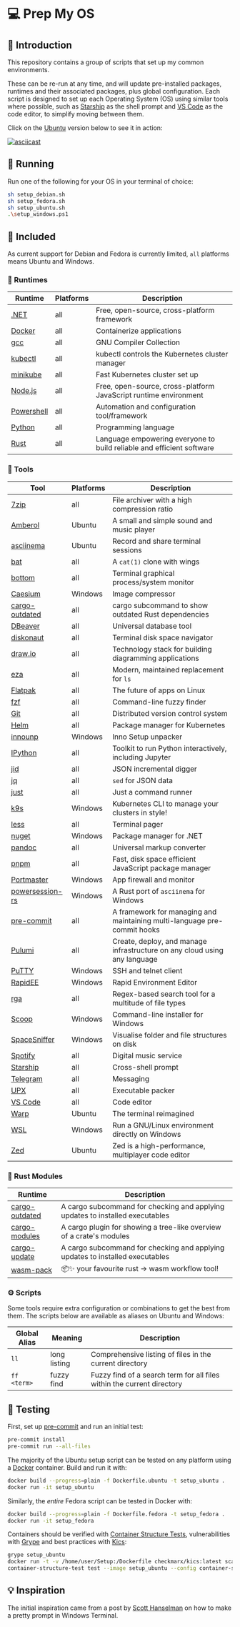 # 💻 Prep My OS

## 👋 Introduction

This repository contains a group of scripts that set up my common environments.

These can be re-run at any time, and will update pre-installed packages, runtimes and their associated packages, plus global configuration.
Each script is designed to set up each Operating System (OS) using similar tools where possible,
such as [Starship] as the shell prompt and [VS Code] as the code editor,
to simplify moving between them.

Click on the [Ubuntu] version below to see it in action:

[![asciicast](https://asciinema.org/a/kblRtgZYt1p78qMtcgQ8UNAMi.svg)](https://asciinema.org/a/kblRtgZYt1p78qMtcgQ8UNAMi)

## 🏃‍ Running

Run one of the following for your OS in your terminal of choice:

```sh
sh setup_debian.sh
sh setup_fedora.sh
sh setup_ubuntu.sh
.\setup_windows.ps1
```

## 🔋 Included

As current support for Debian and Fedora is currently limited, `all` platforms means Ubuntu and Windows.

### 👟 Runtimes

| Runtime      | Platforms | Description                                                           |
| ------------ | --------- | --------------------------------------------------------------------- |
| [.NET]       | all       | Free, open-source, cross-platform framework                           |
| [Docker]     | all       | Containerize applications                                             |
| [gcc]        | all       | GNU Compiler Collection                                               |
| [kubectl]    | all       | kubectl controls the Kubernetes cluster manager                       |
| [minikube]   | all       | Fast Kubernetes cluster set up                                        |
| [Node.js]    | all       | Free, open-source, cross-platform JavaScript runtime environment      |
| [Powershell] | all       | Automation and configuration tool/framework                           |
| [Python]     | all       | Programming language                                                  |
| [Rust]       | all       | Language empowering everyone to build reliable and efficient software |

### 🔨 Tools

| Tool              | Platforms | Description                                                               |
| ----------------- | --------- | ------------------------------------------------------------------------- |
| [7zip]            | all       | File archiver with a high compression ratio                               |
| [Amberol]         | Ubuntu    | A small and simple sound and music player                                 |
| [asciinema]       | Ubuntu    | Record and share terminal sessions                                        |
| [bat]             | all       | A `cat(1)` clone with wings                                               |
| [bottom]          | all       | Terminal graphical process/system monitor                                 |
| [Caesium]         | Windows   | Image compressor                                                          |
| [cargo-outdated]  | all       | cargo subcommand to show outdated Rust dependencies                       |
| [DBeaver]         | all       | Universal database tool                                                   |
| [diskonaut]       | all       | Terminal disk space navigator                                             |
| [draw.io]         | all       | Technology stack for building diagramming applications                    |
| [eza]             | all       | Modern, maintained replacement for `ls`                                   |
| [Flatpak]         | all       | The future of apps on Linux                                               |
| [fzf]             | all       | Command-line fuzzy finder                                                 |
| [Git]             | all       | Distributed version control system                                        |
| [Helm]            | all       | Package manager for Kubernetes                                            |
| [innounp]         | Windows   | Inno Setup unpacker                                                       |
| [IPython]         | all       | Toolkit to run Python interactively, including Jupyter                    |
| [jid]             | all       | JSON incremental digger                                                   |
| [jq]              | all       | `sed` for JSON data                                                       |
| [just]            | all       | Just a command runner                                                     |
| [k9s]             | Windows   | Kubernetes CLI to manage your clusters in style!                          |
| [less]            | all       | Terminal pager                                                            |
| [nuget]           | Windows   | Package manager for .NET                                                  |
| [pandoc]          | all       | Universal markup converter                                                |
| [pnpm]            | all       | Fast, disk space efficient JavaScript package manager                     |
| [Portmaster]      | Windows   | App firewall and monitor                                                  |
| [powersession-rs] | Windows   | A Rust port of `asciinema` for Windows                                    |
| [pre-commit]      | all       | A framework for managing and maintaining multi-language pre-commit hooks  |
| [Pulumi]          | all       | Create, deploy, and manage infrastructure on any cloud using any language |
| [PuTTY]           | Windows   | SSH and telnet client                                                     |
| [RapidEE]         | Windows   | Rapid Environment Editor                                                  |
| [rga]             | all       | Regex-based search tool for a multitude of file types                     |
| [Scoop]           | Windows   | Command-line installer for Windows                                        |
| [SpaceSniffer]    | Windows   | Visualise folder and file structures on disk                              |
| [Spotify]         | all       | Digital music service                                                     |
| [Starship]        | all       | Cross-shell prompt                                                        |
| [Telegram]        | all       | Messaging                                                                 |
| [UPX]             | all       | Executable packer                                                         |
| [VS Code]         | all       | Code editor                                                               |
| [Warp]            | Ubuntu    | The terminal reimagined                                                   |
| [WSL]             | Windows   | Run a GNU/Linux environment directly on Windows                           |
| [Zed]             | Ubuntu    | Zed is a high-performance, multiplayer code editor                        |

### 🦀 Rust Modules

| Runtime          | Description                                                                   |
| ---------------- | ----------------------------------------------------------------------------- |
| [cargo-outdated] | A cargo subcommand for checking and applying updates to installed executables |
| [cargo-modules]  | A cargo plugin for showing a tree-like overview of a crate's modules          |
| [cargo-update]   | A cargo subcommand for checking and applying updates to installed executables |
| [wasm-pack]      | 📦✨ your favourite rust -> wasm workflow tool!                                 |

### ⚙️ Scripts

Some tools require extra configuration or combinations to get the best from them.
The scripts below are available as aliases on Ubuntu and Windows:

| Global Alias | Meaning      | Description                                                            |
| ------------ | ------------ | ---------------------------------------------------------------------- |
| `ll`         | long listing | Comprehensive listing of files in the current directory                |
| `ff <term>`  | fuzzy find   | Fuzzy find of a search term for all files within the current directory |

## 🧪 Testing

First, set up [pre-commit] and run an initial test:

```sh
pre-commit install
pre-commit run --all-files
```

The majority of the Ubuntu setup script can be tested on any platform using a [Docker] container. Build and run it with:

```sh
docker build --progress=plain -f Dockerfile.ubuntu -t setup_ubuntu .
docker run -it setup_ubuntu
```

Similarly, the _entire_ Fedora script can be tested in Docker with:

```sh
docker build --progress=plain -f Dockerfile.fedora -t setup_fedora .
docker run -it setup_fedora
```

Containers should be verified with [Container Structure Tests], vulnerabilities with [Grype] and best practices with [Kics]:

```sh
grype setup_ubuntu
docker run -t -v /home/user/Setup:/Dockerfile checkmarx/kics:latest scan -p .
container-structure-test test --image setup_ubuntu --config container-structure-test.yml
```

## 💡 Inspiration

The initial inspiration came from a post by [Scott Hanselman] on how to make a pretty prompt in Windows Terminal.

[.NET]: https://dotnet.microsoft.com/
[7zip]: https://7-zip.org/
[Amberol]: https://gitlab.gnome.org/World/amberol
[asciinema]: https://asciinema.org/
[bat]: https://github.com/sharkdp/bat
[bottom]: https://clementtsang.github.io/bottom/
[Caesium]: https://saerasoft.com/caesium
[cargo-outdated]: https://github.com/kbknapp/cargo-outdated
[cargo-modules]: https://crates.io/crates/cargo-modules
[cargo-update]: https://crates.io/crates/cargo-update
[Container Structure Tests]: https://github.com/GoogleContainerTools/container-structure-test
[DBeaver]: https://dbeaver.io/
[diskonaut]: https://github.com/imsnif/diskonaut
[Docker]: https://www.docker.com/
[draw.io]: https://www.drawio.com/
[eza]: https://github.com/eza-community/eza
[Flatpak]: https://flatpak.org/
[fzf]: https://github.com/junegunn/fzf
[gcc]: https://gcc.gnu.org/
[Git]: https://git-scm.com/
[Grype]: https://github.com/anchore/grype
[Helm]: https://helm.sh/
[innounp]: https://innounp.sourceforge.net/
[IPython]: https://ipython.readthedocs.io/
[jid]: https://github.com/simeji/jid
[jq]: https://jqlang.github.io/jq/
[just]: https://just.systems/
[k9s]: https://k9scli.io/
[Kics]: https://kics.io/
[kubectl]: https://kubernetes.io/docs/reference/kubectl/kubectl/
[less]: https://www.greenwoodsoftware.com/less/
[minikube]: https://minikube.sigs.k8s.io/
[Node.js]: https://nodejs.org/
[nuget]: https://www.nuget.org/
[pandoc]: https://pandoc.org/
[pnpm]: https://pnpm.io/
[Portmaster]: https://safing.io/
[powersession-rs]: https://github.com/Watfaq/PowerSession-rs
[Powershell]: https://github.com/PowerShell/PowerShell
[pre-commit]: https://pre-commit.com/
[Pulumi]: https://www.pulumi.com/
[PuTTY]: https://putty.org/
[Python]: https://www.python.org/
[RapidEE]: https://www.rapidee.com/
[rga]: https://github.com/phiresky/ripgrep-all
[Rust]: https://www.rust-lang.org/
[Scoop]: https://scoop.sh/
[Scott Hanselman]: https://www.hanselman.com/blog/HowToMakeAPrettyPromptInWindowsTerminalWithPowerlineNerdFontsCascadiaCodeWSLAndOhmyposh.aspx
[SpaceSniffer]: http://www.uderzo.it/main_products/space_sniffer/
[Spotify]: https://open.spotify.com/
[Starship]: https://starship.rs/
[Telegram]: https://telegram.org/
[Ubuntu]: https://ubuntu.com/
[UPX]: https://upx.github.io/
[VS Code]: https://code.visualstudio.com/
[Warp]: https://www.warp.dev/
[wasm-pack]: https://rustwasm.github.io/wasm-pack/
[WSL]: https://learn.microsoft.com/en-us/windows/wsl/
[Zed]: https://zed.dev/
